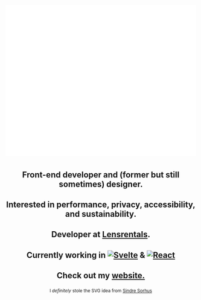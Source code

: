 <h1>
  <img src="name.svg" width="800" height="400" alt="Ryan Filler, Front-End Developer" style="--background: red;" />
</h1>

<ul style="list-style: none; padding: 0; margin:0; text-align: center">
  <li>
    <h2>
      Front-end developer and (former but still sometimes) designer.
    </h2>
  </li>
  <li>
    <h2>
      Interested in performance, privacy, accessibility, and sustainability.
    </h2>
  </li>
  <li>
    <h2>
      Developer at <a href="https://www.lensrentals.com/">Lensrentals</a>.
    </h2>
  </li>
  <li>
    <h2>
      Currently working in <a href="https://svelte.dev/"><img src='https://github.com/ryanfiller/ryanfiller/blob/main/svelte-logo.svg' alt='Svelte' /></a> & <a href="https://reactjs.org/"><img src='https://github.com/ryanfiller/ryanfiller/blob/main/react-logo.svg' alt='React' /></a>
    </h2>
  </li>
  <li>
    <h2>
      Check out my <a href="https://ryanfiller.com?github">website.</a>
    </h2>
  </li>
  <li>
    <small>
      I <em>definitely</em> stole the SVG idea from <a href="https://github.com/sindresorhus/css-in-readme-like-wat">Sindre Sorhus</a>
    </small>
  </li>
</ul>
